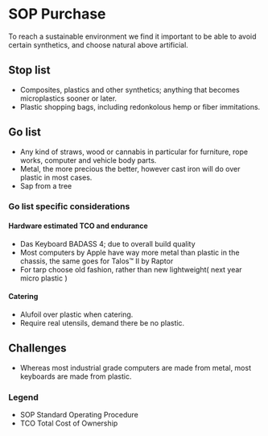 # SOP Purchase

To reach a sustainable environment we find it important to be able to avoid certain synthetics, and choose natural above artificial.

## Stop list

* Composites, plastics and other synthetics; anything that becomes microplastics sooner or later.
* Plastic shopping bags, including redonkolous hemp or fiber immitations.

## Go list

* Any kind of straws, wood or cannabis in particular for furniture, rope works, computer and vehicle body parts.
* Metal, the more precious the better, however cast iron will do over plastic in most cases.
* Sap from a tree

### Go list specific considerations

#### Hardware estimated TCO and endurance
* Das Keyboard BADASS 4; due to overall build quality
* Most computers by Apple have way more metal than plastic in the chassis, the same goes for Talos™ II by Raptor
* For tarp choose old fashion, rather than new lightweight( next year micro plastic )

#### Catering
* Alufoil over plastic when catering.
* Require real utensils, demand there be no plastic.

## Challenges
* Whereas most industrial grade computers are made from metal, most keyboards are made from plastic.

### Legend
* SOP Standard Operating Procedure
* TCO Total Cost of Ownership
